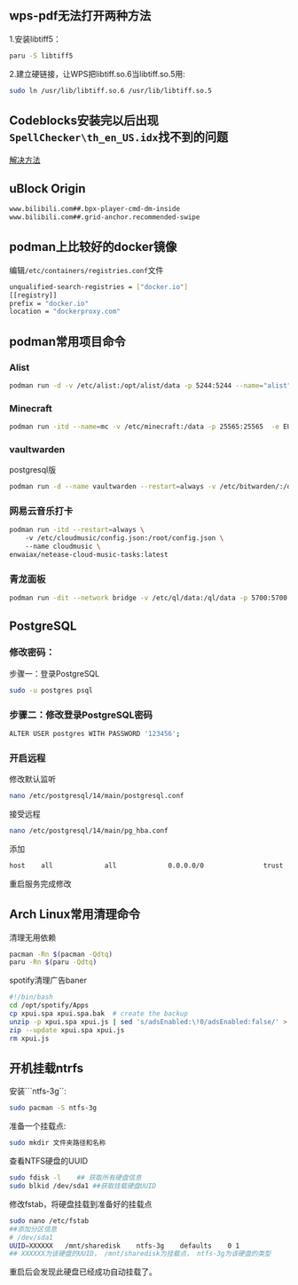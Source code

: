 ## wps-pdf无法打开两种方法
1.安装libtiff5：
```bash
paru -S libtiff5
```  
2.建立硬链接，让WPS把libtiff.so.6当libtiff.so.5用:
```bash
sudo ln /usr/lib/libtiff.so.6 /usr/lib/libtiff.so.5
```
## Codeblocks安装完以后出现```SpellChecker\th_en_US.idx```找不到的问题
[解决方法](https://blog.csdn.net/CT_WJ/article/details/100746417)
## uBlock Origin
```bash
www.bilibili.com##.bpx-player-cmd-dm-inside
www.bilibili.com##.grid-anchor.recommended-swipe
```
## podman上比较好的docker镜像
编辑```/etc/containers/registries.conf```文件
```bash
unqualified-search-registries = ["docker.io"]
[[registry]]
prefix = "docker.io"
location = "dockerproxy.com"
```
## podman常用项目命令
### Alist
```bash
podman run -d -v /etc/alist:/opt/alist/data -p 5244:5244 --name="alist" xhofe/alist:latest
```
### Minecraft
```bash
podman run -itd --name=mc -v /etc/minecraft:/data -p 25565:25565  -e EULA=TRUE  itzg/minecraft-server
```
### vaultwarden
postgresql版
```bash
podman run -d --name vaultwarden --restart=always -v /etc/bitwarden/:/data/:Z -e RUST_BACKTRACE=1 -e DATABASE_URL='postgresql://数据库:5432/gxmandppx/bitwarden' -e ROCKET_PORT=8081 -p 8081:8081 vaultwarden/server:latest
```
### 网易云音乐打卡
```bash
podman run -itd --restart=always \ 
    -v /etc/cloudmusic/config.json:/root/config.json \ 
    --name cloudmusic \ 
enwaiax/netease-cloud-music-tasks:latest
```
### 青龙面板
```bash
podman run -dit --network bridge -v /etc/ql/data:/ql/data -p 5700:5700 --name qinglong --hostname qinglong whyour/qinglong:latest
```
## PostgreSQL
### 修改密码：
步骤一：登录PostgreSQL
```bash
sudo -u postgres psql
```
### 步骤二：修改登录PostgreSQL密码 
```bash
ALTER USER postgres WITH PASSWORD '123456';
```
### 开启远程
修改默认监听
```bash
nano /etc/postgresql/14/main/postgresql.conf 
```
接受远程
```bash
nano /etc/postgresql/14/main/pg_hba.conf 
``` 
添加 
```bash
host    all             all             0.0.0.0/0               trust 
```
重启服务完成修改
## Arch Linux常用清理命令
清理无用依赖
```bash
pacman -Rn $(pacman -Qdtq)
paru -Rn $(paru -Qdtq)
```
spotify清理广告baner
```bash
#!/bin/bash
cd /opt/spotify/Apps
cp xpui.spa xpui.spa.bak  # create the backup
unzip -p xpui.spa xpui.js | sed 's/adsEnabled:\!0/adsEnabled:false/' > xpui.js
zip --update xpui.spa xpui.js
rm xpui.js
```
## 开机挂载ntrfs
安装```ntfs-3g``:
```bash
sudo pacman -S ntfs-3g
```
准备一个挂载点:
```bash
sudo mkdir 文件夹路径和名称
```
查看NTFS硬盘的UUID
```bash
sudo fdisk -l    ## 获取所有硬盘信息
sudo blkid /dev/sda1 ##获取挂载硬盘UUID
```
修改fstab，将硬盘挂载到准备好的挂载点
```bash
sudo nano /etc/fstab
##添加分区信息
# /dev/sda1
UUID=XXXXXX   /mnt/sharedisk    ntfs-3g    defaults    0 1
## XXXXXX为该硬盘的UUID， /mnt/sharedisk为挂载点， ntfs-3g为该硬盘的类型
```
重启后会发现此硬盘已经成功自动挂载了。
